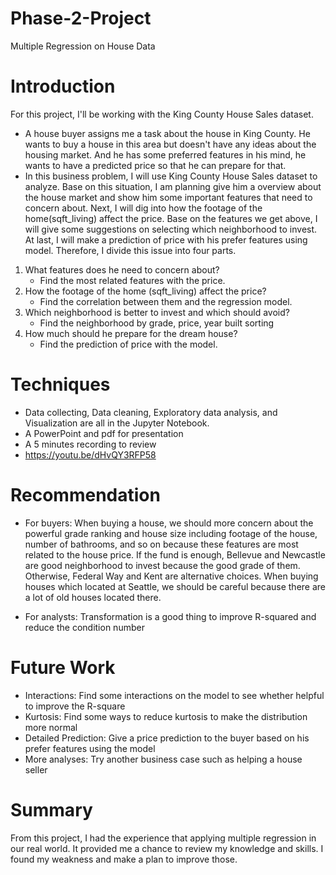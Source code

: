 # Phase-2-Project
Multiple Regression on House Data
# Introduction
For this project, I'll be working with the King County House Sales dataset.
* A house buyer assigns me a task about the house in King County. He wants to buy a house in this area but doesn't have any ideas about the housing market. And he has some preferred features in his mind, he wants to have a predicted price so that he can prepare for that.
* In this business problem, I will use King County House Sales dataset to analyze. Base on this situation, I am planning give him a overview about the house market and show him some important features that need to concern about. Next, I will dig into how the footage of the home(sqft_living) affect the price. Base on the features we get above, I will give some suggestions on selecting which neighborhood to invest. At last, I will make a prediction of price with his prefer features using model. Therefore, I divide this issue into four parts.
1. What features does he need to concern about?
    * Find the most related features with the price. 
2. How the footage of the home (sqft_living) affect the price?
    * Find the correlation between them and the regression model.
4. Which neighborhood is better to invest and which should avoid?
    * Find the neighborhood by grade, price, year built sorting
3. How much should he prepare for the dream house?
    * Find the prediction of price with the model.

# Techniques
* Data collecting, Data cleaning, Exploratory data analysis, and Visualization are all in the Jupyter Notebook.
* A PowerPoint and pdf for presentation
* A 5 minutes recording to review
* https://youtu.be/dHvQY3RFP58

# Recommendation
* For buyers: When buying a house, we should more concern about the powerful grade ranking and house size including footage of the house, number of bathrooms, and so on because these features are most related to the house price. If the fund is enough, Bellevue and Newcastle are good neighborhood to invest because the good grade of them. Otherwise, Federal Way and Kent are alternative choices. When buying houses which located at Seattle, we should be careful because there are a lot of old houses located there.

* For analysts: Transformation is a good thing to improve R-squared and reduce the condition number

# Future Work
* Interactions: Find some interactions on the model to see whether helpful to improve the R-square
* Kurtosis: Find some ways to reduce kurtosis to make the distribution more normal
* Detailed Prediction: Give a price prediction to the buyer based on his prefer features using the model
* More analyses: Try another business case such as helping a house seller
 
# Summary
From this project, I had the experience that applying multiple regression in our real world. It provided me a chance to review my knowledge and skills. I found my weakness and make a plan to improve those.
